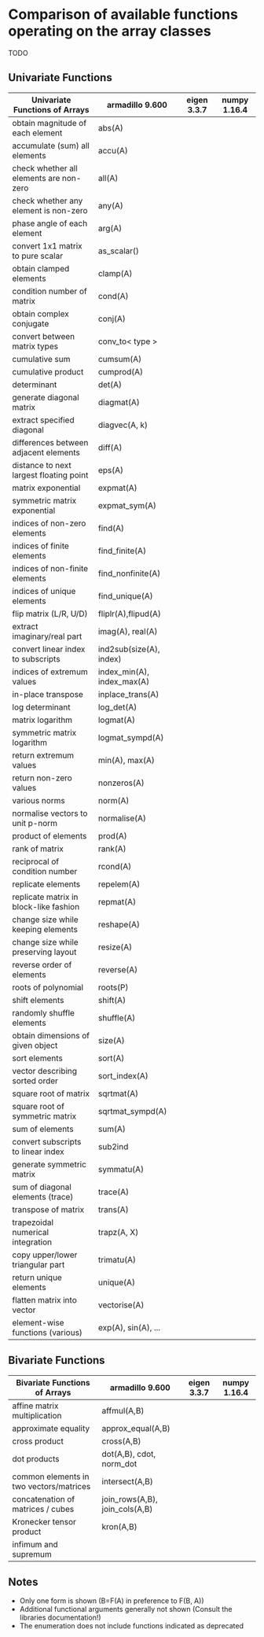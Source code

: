 # Comparison of available functions operating on the array classes

TODO

## Univariate Functions

| Univariate Functions of Arrays          | armadillo 9.600            | eigen 3.3.7 | numpy 1.16.4 |
| --------------------------------------- | -------------------------- | ----------- | ------------ |
| obtain magnitude of each element        | abs(A)                     |             |              |
| accumulate (sum) all elements           | accu(A)                    |             |              |
| check whether all elements are non-zero | all(A)                     |             |              |
| check whether any element is non-zero   | any(A)                     |             |              |
| phase angle of each element             | arg(A)                     |             |              |
| convert 1x1 matrix to pure scalar       | as_scalar()                |             |              |
| obtain clamped elements                 | clamp(A)                   |             |              |
| condition number of matrix              | cond(A)                    |             |              |
| obtain complex conjugate                | conj(A)                    |             |              |
| convert between matrix types            | conv_to< type >            |             |              |
| cumulative sum                          | cumsum(A)                  |             |              |
| cumulative product                      | cumprod(A)                 |             |              |
| determinant                             | det(A)                     |             |              |
| generate diagonal matrix                | diagmat(A)                 |             |              |
| extract specified diagonal              | diagvec(A, k)              |             |              |
| differences between adjacent elements   | diff(A)                    |             |              |
| distance to next largest floating point | eps(A)                     |             |              |
| matrix exponential                      | expmat(A)                  |             |              |
| symmetric matrix exponential            | expmat_sym(A)              |             |              |
| indices of non-zero elements            | find(A)                    |             |              |
| indices of finite elements              | find_finite(A)             |             |              |
| indices of non-finite elements          | find_nonfinite(A)          |             |              |
| indices of unique elements              | find_unique(A)             |             |              |
| flip matrix (L/R, U/D)                  | fliplr(A),flipud(A)        |             |              |
| extract imaginary/real part             | imag(A), real(A)           |             |              |
| convert linear index to subscripts      | ind2sub(size(A), index)    |             |              |
| indices of extremum values              | index_min(A), index_max(A) |             |              |
| in-place transpose                      | inplace_trans(A)           |             |              |
| log determinant                         | log_det(A)                 |             |              |
| matrix logarithm                        | logmat(A)                  |             |              |
| symmetric matrix logarithm              | logmat_sympd(A)            |             |              |
| return extremum values                  | min(A), max(A)             |             |              |
| return non-zero values                  | nonzeros(A)                |             |              |
| various norms                           | norm(A)                    |             |              |
| normalise vectors to unit p-norm        | normalise(A)               |             |              |
| product of elements                     | prod(A)                    |             |              |
| rank of matrix                          | rank(A)                    |             |              |
| reciprocal of condition number          | rcond(A)                   |             |              |
| replicate elements                      | repelem(A)                 |             |              |
| replicate matrix in block-like fashion  | repmat(A)                  |             |              |
| change size while keeping elements      | reshape(A)                 |             |              |
| change size while preserving layout     | resize(A)                  |             |              |
| reverse order of elements               | reverse(A)                 |             |              |
| roots of polynomial                     | roots(P)                   |             |              |
| shift elements                          | shift(A)                   |             |              |
| randomly shuffle elements               | shuffle(A)                 |             |              |
| obtain dimensions of given object       | size(A)                    |             |              |
| sort elements                           | sort(A)                    |             |              |
| vector describing sorted order          | sort_index(A)              |             |              |
| square root of matrix                   | sqrtmat(A)                 |             |              |
| square root of symmetric matrix         | sqrtmat_sympd(A)           |             |              |
| sum of elements                         | sum(A)                     |             |              |
| convert subscripts to linear index      | sub2ind                    |             |              |
| generate symmetric matrix               | symmatu(A)                 |             |              |
| sum of diagonal elements (trace)        | trace(A)                   |             |              |
| transpose of matrix                     | trans(A)                   |             |              |
| trapezoidal numerical integration       | trapz(A, X)                |             |              |
| copy upper/lower triangular part        | trimatu(A)                 |             |              |
| return unique elements                  | unique(A)                  |             |              |
| flatten matrix into vector              | vectorise(A)               |             |              |
| element-wise functions (various)        | exp(A), sin(A), ...        |             |              |


## Bivariate Functions

| Bivariate Functions of Arrays           | armadillo 9.600                | eigen 3.3.7 | numpy 1.16.4 |
| --------------------------------------- | ------------------------------ | ----------- | ------------ |
| affine matrix multiplication            | affmul(A,B)                    |             |              |
| approximate equality                    | approx_equal(A,B)              |             |              |
| cross product                           | cross(A,B)                     |             |              |
| dot products                            | dot(A,B), cdot, norm_dot       |             |              |
| common elements in two vectors/matrices | intersect(A,B)                 |             |              |
| concatenation of matrices / cubes       | join_rows(A,B), join_cols(A,B) |             |              |
| Kronecker tensor product                | kron(A,B)                      |             |              |
| infimum and supremum                    |                                |             |              |

## Notes
* Only one form is shown (B=F(A) in preference to F(B, A))
* Additional functional arguments generally not shown (Consult the libraries documentation!)
* The enumeration does not include functions indicated as deprecated